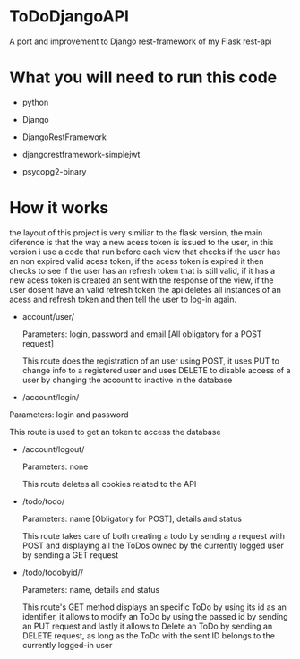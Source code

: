 # ToDoDjangoAPI
A port and improvement to Django rest-framework of my Flask rest-api

# What you will need to run this code

- python

- Django

- DjangoRestFramework

- djangorestframework-simplejwt

- psycopg2-binary


# How it works

the layout of this project is very similiar to the flask version, the main diference is that the way a new acess token is issued to the user, in this version i use
a code that run before each view that checks if the user has an non expired valid acess token, if the acess token is expired it then checks to see if the user has an
refresh token that is still valid, if it has a new acess token is created an sent with the response of the view, if the user dosent have an valid refresh token the api deletes all instances of
an acess and refresh token and then tell the user to log-in again.

- account/user/

  Parameters: login, password and email [All obligatory for a POST request]

  This route does the registration of an user using POST, it uses PUT to change info to a registered user and uses DELETE to disable access of a user by changing the   account to inactive in the database
  
 - /account/login/

  Parameters: login and password

  This route is used to get an token to access the database

- /account/logout/

  Parameters: none
  
  This route deletes all cookies related to the API

- /todo/todo/

  Parameters: name [Obligatory for POST], details and status

  This route takes care of both creating a todo by sending a request with POST and displaying all the ToDos owned by the currently logged user by sending a GET      request

- /todo/todobyid/<id>/

  Parameters: name, details and status

  This route's GET method displays an specific ToDo by using its id as an identifier, it allows to modify an ToDo by using the passed id by sending an PUT request and lastly it allows to Delete an ToDo by sending an DELETE request, as long as the ToDo with the sent ID belongs to the currently logged-in user
